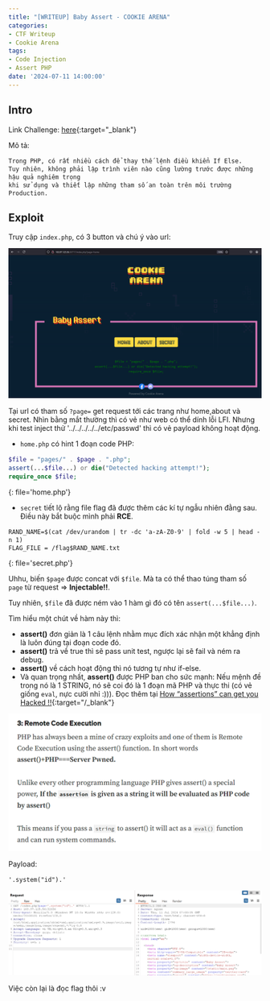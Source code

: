 ```yaml
---
title: "[WRITEUP] Baby Assert - COOKIE ARENA"
categories:
- CTF Writeup
- Cookie Arena
tags:
- Code Injection
- Assert PHP
date: '2024-07-11 14:00:00'
---
```


## Intro

Link Challenge: [here](https://battle.cookiearena.org/challenges/web/baby-assert){:target="\_blank"}

Mô tả:

```
Trong PHP, có rất nhiều cách để thay thế lệnh điều khiển If Else. 
Tuy nhiên, không phải lập trình viên nào cũng lường trước được những hậu quả nghiêm trọng 
khi sử dụng và thiết lập những tham số an toàn trên môi trường Production.
```

## Exploit
Truy cập `index.php`, có 3 button và chú ý vào url:

![home.php](/assets/img/posts/Baby-Assert-CookieArena/1.png)

Tại url có tham số `?page=` get request tới các trang như home,about và secret. Nhìn bằng mắt thường thì có vẻ như web có thể dính lỗi LFI. Nhưng khi test inject thử '../../../../../etc/passwd' thì có vẻ payload không hoạt động.

- `home.php` có hint 1 đoạn code PHP:

```php
$file = "pages/" . $page . ".php";
assert(...$file...) or die("Detected hacking attempt!");
require_once $file;
```
{: file='home.php'}

- `secret` tiết lộ rằng file flag đã được thêm các kí tự ngẫu nhiên đằng sau. Điều này bắt buộc mình phải **RCE**.

```text
RAND_NAME=$(cat /dev/urandom | tr -dc 'a-zA-Z0-9' | fold -w 5 | head -n 1)
FLAG_FILE = /flag$RAND_NAME.txt
```
{: file='secret.php'}

Uhhu, biến `$page` được concat với `$file`. Mà ta có thể thao túng tham số `page` từ request => **Injectable!!**. 

Tuy nhiên, `$file` đã được ném vào 1 hàm gì đó có tên `assert(...$file...)`. 

Tìm hiểu một chút về hàm này thì:
+ **assert()** đơn giản là 1 câu lệnh nhằm mục đích xác nhận một khẳng định là luôn đúng tại đoạn code đó. 
+ **assert()** trả về true thì sẽ pass unit test, ngược lại sẽ fail và ném ra debug.
+ **assert()** về cách hoạt động thì nó tương tự như if-else.
+ Và quan trọng nhất,  **assert()** được PHP ban cho sức mạnh: Nếu mệnh đề trong nó là 1 STRING, nó sẽ coi đó là 1 đoạn mã PHP và thực thi (có vẻ giống `eval`, nực cười nhỉ :))). Đọc thêm tại [How “assertions” can get you Hacked !!](https://infosecwriteups.com/how-assertions-can-get-you-hacked-da22c84fb8f6){:target="/_blank"}

![Assert RCE??](/assets/img/posts/Baby-Assert-CookieArena/2.png)


Payload:
```
'.system("id").'
```

![Test](/assets/img/posts/Baby-Assert-CookieArena/3.png)

Việc còn lại là đọc flag thôi :v

